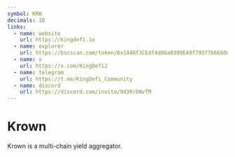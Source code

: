 ```yaml
---
symbol: KRW
decimals: 18
links:
  - name: website
    url: https://kingdefi.io
  - name: explorer
    url: https://bscscan.com/token/0x1446f3CEdf4d86a9399E49f7937766E6De2A3AAB
  - name: x
    url: https://x.com/KingDefi2
  - name: telegram
    url: https://t.me/KingDefi_Community
  - name: discord
    url: https://discord.com/invite/9d3RrbNvTM
---
```


# Krown

Krown is a multi-chain yield aggregator.
